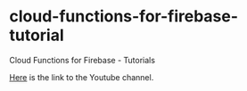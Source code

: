 # cloud-functions-for-firebase-tutorial
Cloud Functions for Firebase - Tutorials

[Here](https://www.youtube.com/watch?v=DYfP-UIKxH0&list=PLl-K7zZEsYLkPZHe41m4jfAxUi0JjLgSM&index=2&t=0s) is the link to the Youtube channel.
